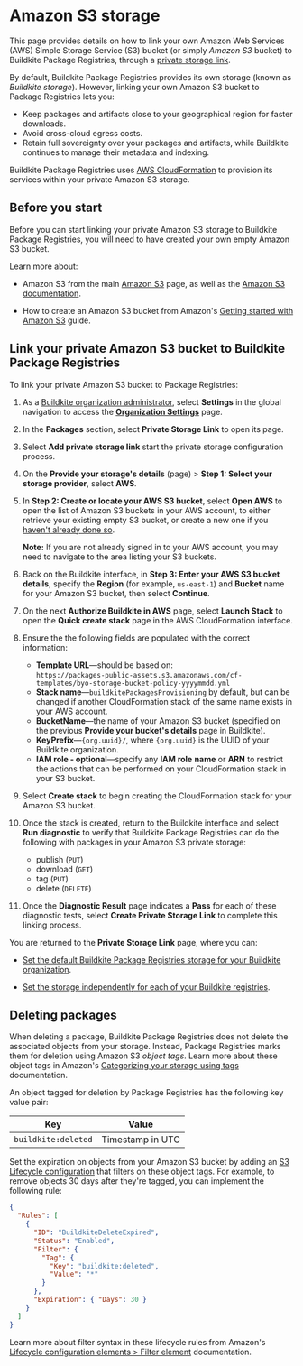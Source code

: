 # Amazon S3 storage

This page provides details on how to link your own Amazon Web Services (AWS) Simple Storage Service (S3) bucket (or simply _Amazon S3_ bucket) to Buildkite Package Registries, through a [private storage link](/docs/package-registries/private-storage-link).

By default, Buildkite Package Registries provides its own storage (known as _Buildkite storage_). However, linking your own Amazon S3 bucket to Package Registries lets you:

- Keep packages and artifacts close to your geographical region for faster downloads.
- Avoid cross-cloud egress costs.
- Retain full sovereignty over your packages and artifacts, while Buildkite continues to manage their metadata and indexing.

Buildkite Package Registries uses [AWS CloudFormation](https://docs.aws.amazon.com/AWSCloudFormation/latest/UserGuide/Welcome.html) to provision its services within your private Amazon S3 storage.

## Before you start

Before you can start linking your private Amazon S3 storage to Buildkite Package Registries, you will need to have created your own empty Amazon S3 bucket.

Learn more about:

- Amazon S3 from the main [Amazon S3](https://aws.amazon.com/s3/) page, as well as the [Amazon S3 documentation](https://docs.aws.amazon.com/s3/).

- How to create an Amazon S3 bucket from Amazon's [Getting started with Amazon S3](https://docs.aws.amazon.com/AmazonS3/latest/userguide/GetStartedWithS3.html) guide.

## Link your private Amazon S3 bucket to Buildkite Package Registries

To link your private Amazon S3 bucket to Package Registries:

1. As a [Buildkite organization administrator](/docs/package-registries/security/permissions#manage-teams-and-permissions-organization-level-permissions), select **Settings** in the global navigation to access the [**Organization Settings**](https://buildkite.com/organizations/~/settings) page.

1. In the **Packages** section, select **Private Storage Link** to open its page.

1. Select **Add private storage link** start the private storage configuration process.

1. On the **Provide your storage's details** (page) > **Step 1: Select your storage provider**, select **AWS**.

1. In **Step 2: Create or locate your AWS S3 bucket**, select **Open AWS** to open the list of Amazon S3 buckets in your AWS account, to either retrieve your existing empty S3 bucket, or create a new one if you [haven't already done so](#before-you-start).

    **Note:** If you are not already signed in to your AWS account, you may need to navigate to the area listing your S3 buckets.

1. Back on the Buildkite interface, in **Step 3: Enter your AWS S3 bucket details**, specify the **Region** (for example, `us-east-1`) and **Bucket** name for your Amazon S3 bucket, then select **Continue**.

1. On the next **Authorize Buildkite in AWS** page, select **Launch Stack** to open the **Quick create stack** page in the AWS CloudFormation interface.

1. Ensure the the following fields are populated with the correct information:
    * **Template URL**—should be based on:<br/>`https://packages-public-assets.s3.amazonaws.com/cf-templates/byo-storage-bucket-policy-yyyymmdd.yml`
    * **Stack name**—`buildkitePackagesProvisioning` by default, but can be changed if another CloudFormation stack of the same name exists in your AWS account.
    * **BucketName**—the name of your Amazon S3 bucket (specified on the previous **Provide your bucket's details** page in Buildkite).
    * **KeyPrefix**—`{org.uuid}/`, where `{org.uuid}` is the UUID of your Buildkite organization.
    * **IAM role - optional**—specify any **IAM role** **name** or **ARN** to restrict the actions that can be performed on your CloudFormation stack in your S3 bucket.

1. Select **Create stack** to begin creating the CloudFormation stack for your Amazon S3 bucket.

1. Once the stack is created, return to the Buildkite interface and select **Run diagnostic** to verify that Buildkite Package Registries can do the following with packages in your Amazon S3 private storage:
    * publish (`PUT`)
    * download (`GET`)
    * tag (`PUT`)
    * delete (`DELETE`)

1. Once the **Diagnostic Result** page indicates a **Pass** for each of these diagnostic tests, select **Create Private Storage Link** to complete this linking process.

You are returned to the **Private Storage Link** page, where you can:

- [Set the default Buildkite Package Registries storage for your Buildkite organization](/docs/package-registries/private-storage-link#set-the-default-buildkite-package-registries-storage).

- [Set the storage independently for each of your Buildkite registries](/docs/package-registries/manage-registries#update-a-source-registry-configure-registry-storage).

## Deleting packages

When deleting a package, Buildkite Package Registries does not delete the associated objects from your storage. Instead, Package Registries marks them for deletion using Amazon S3 _object tags_. Learn more about these object tags in Amazon's [Categorizing your storage using tags](https://docs.aws.amazon.com/AmazonS3/latest/userguide/object-tagging.html) documentation.

An object tagged for deletion by Package Registries has the following key value pair:

| Key                 | Value            |
|---------------------|------------------|
| `buildkite:deleted` | Timestamp in UTC |

Set the expiration on objects from your Amazon S3 bucket by adding an [S3 Lifecycle configuration](https://docs.aws.amazon.com/AmazonS3/latest/userguide/how-to-set-lifecycle-configuration-intro.html) that filters on these object tags. For example, to remove objects 30 days after they're tagged, you can implement the following rule:

```json
{
  "Rules": [
    {
      "ID": "BuildkiteDeleteExpired",
      "Status": "Enabled",
      "Filter": {
        "Tag": {
          "Key": "buildkite:deleted",
          "Value": "*"
        }
      },
      "Expiration": { "Days": 30 }
    }
  ]
}
```

Learn more about filter syntax in these lifecycle rules from Amazon's [Lifecycle configuration elements > Filter element](https://docs.aws.amazon.com/AmazonS3/latest/userguide/intro-lifecycle-rules.html#intro-lifecycle-rules-filter) documentation.
